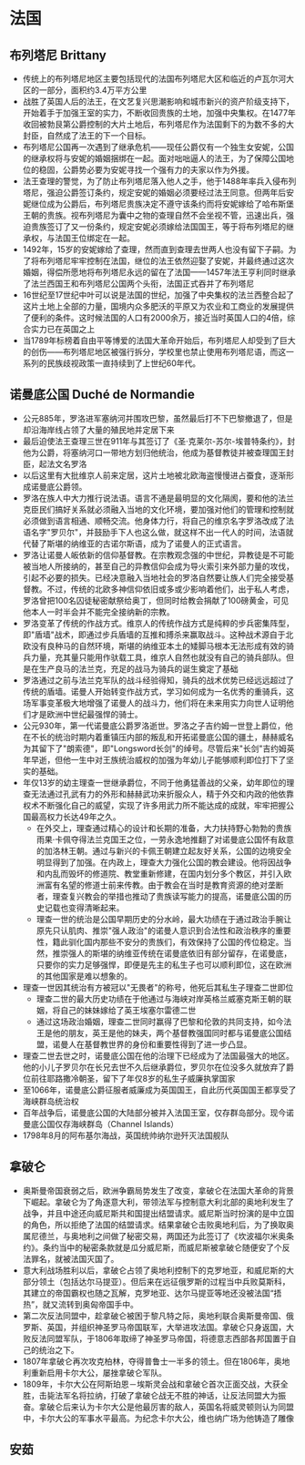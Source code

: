# 法国

## 布列塔尼 Brittany

* 传统上的布列塔尼地区主要包括现代的法国布列塔尼大区和临近的卢瓦尔河大区的一部分，面积约3.4万平方公里
* 战胜了英国人后的法王，在文艺复兴思潮影响和城市新兴的资产阶级支持下，开始着手于加强王室的实力，不断收回贵族的土地，加强中央集权。在1477年收回被勃艮第公爵控制的大片土地后，布列塔尼作为法国剩下的为数不多的大封臣，自然成了法王的下一个目标。
* 布列塔尼公国再一次遇到了继承危机——现任公爵仅有一个独生女安妮，公国的继承权将与安妮的婚姻捆绑在一起。面对咄咄逼人的法王，为了保障公国地位的稳固，公爵势必要为安妮寻找一个强有力的夫家以作为外援。
* 法王查理的警觉，为了防止布列塔尼落入他人之手，他于1488年率兵入侵布列塔尼，强迫公爵签订条约，规定安妮的婚姻必须要经过法王同意。但两年后安妮继位成为公爵后，布列塔尼贵族决定不遵守该条约而将安妮嫁给了哈布斯堡王朝的贵族。视布列塔尼为囊中之物的查理自然不会坐视不管，迅速出兵，强迫贵族签订了又一份条约，规定安妮必须嫁给法国国王，等于将布列塔尼的继承权，与法国王位绑定在一起。
* 1492年，15岁的安妮嫁给了查理，然而直到查理去世两人也没有留下子嗣。为了将布列塔尼牢牢控制在法国，继位的法王依然迎娶了安妮，并最终通过这次婚姻，得偿所愿地将布列塔尼永远的留在了法国——1457年法王亨利同时继承了法兰西国王和布列塔尼公国两个头衔，法国正式吞并了布列塔尼
* 16世纪至17世纪中叶可以说是法国的世纪，加强了中央集权的法兰西整合起了这片土地上全部的力量，国境内众多肥沃的平原又为农业和工商业的发展提供了便利的条件。这时候法国的人口有2000余万，接近当时英国人口的4倍，综合实力已在英国之上
* 当1789年标榜着自由平等博爱的法国大革命开始后，布列塔尼人却受到了巨大的创伤——布列塔尼地区被强行拆分，学校里也禁止使用布列塔尼语，而这一系列的民族歧视政策一直持续到了上世纪60年代。

## 诺曼底公国 Duché de Normandie

* 公元885年，罗洛进军塞纳河并围攻巴黎，虽然最后打不下巴黎撤退了，但是却沿海岸线占领了大量的殖民地并定居下来
* 最后迫使法王查理三世在911年与其签订了《圣·克莱尔-苏尔-埃普特条约》，封他为公爵，将塞纳河口一带地方划归他统治，他成为基督教徒并被查理国王封臣，起法文名罗洛
* 以后这里有大批维京人前来定居，这片土地被北欧海盗慢慢进占蚕食，逐渐形成诺曼底公爵领。
* 罗洛在族人中大力推行说法语。语言不通是最明显的文化隔阂，要和他的法兰克臣民们搞好关系就必须融入当地的文化环境，要加强对他们的管理和控制就必须做到语言相通、顺畅交流。他身体力行，将自己的维京名字罗洛改成了法语名字"罗贝尔"，并鼓励手下人也这么做，就这样不出一代人的时间，法语就代替了斯堪的纳维亚的古诺尔斯语，成为了诺曼人的正式语言。
* 罗洛让诺曼人皈依新的信仰基督教。在宗教观念强的中世纪，异教徒是不可能被当地人所接纳的，甚至自己的异教信仰会成为导火索引来外部力量的攻伐，引起不必要的损失。已经决意融入当地社会的罗洛自然要让族人们完全接受基督教。不过，传统的北欧多神信仰依旧或多或少影响着他们，出于私人考虑，罗洛曾把100名囚徒秘密献祭给奥丁，但同时给教会捐献了100磅黄金，可见他本人一时半会并不能完全接纳新的宗教。
* 罗洛变革了传统的作战方式。维京人的传统作战方式是纯粹的步兵密集阵型，即"盾墙"战术，即通过步兵盾墙的互推和搏杀来赢取战斗。这种战术源自于北欧没有良种马的自然环境，斯堪的纳维亚本土的矮脚马根本无法形成有效的骑兵力量，充其量只能用作驮载工具，维京人自然也就没有自己的骑兵部队。但是在生产良马的法兰克，充足的战马为骑兵的诞生奠定了基础
* 罗洛通过之前与法兰克军队的战斗经验得知，骑兵的战术优势已经远远超过了传统的盾墙。诺曼人开始转变作战方式，学习如何成为一名优秀的重骑兵，这场军事变革极大地增强了诺曼人的战斗力，他们将在未来用实力向世人证明他们才是欧洲中世纪最强悍的骑士。
* 公元930年，第一代诺曼底公爵罗洛逝世。罗洛之子吉约姆一世登上爵位，他在不长的统治时期内着重镇压内部的叛乱和开拓诺曼底公国的疆土，赫赫威名为其留下了"朗索德"，即"Longsword长剑"的绰号。尽管后来"长剑"吉约姆英年早逝，但他一生中对王族统治威权的加强为年幼儿子能够顺利即位打下了坚实的基础。
* 年仅13岁的幼主理查一世继承爵位，不同于他勇猛善战的父亲，幼年即位的理查无法通过孔武有力的外形和赫赫武功来折服众人，精于外交和内政的他依靠权术不断强化自己的威望，实现了许多用武力所不能达成的成就，牢牢把握公国最高权力长达49年之久。
  - 在外交上，理查通过精心的设计和长期的准备，大力扶持野心勃勃的贵族雨果·卡佩夺得法兰克国王之位，一劳永逸地推翻了对诺曼底公国怀有敌意的加洛林王朝。通过与新兴的卡佩王朝建立起友好关系，公国的边境安全明显得到了加强。在内政上，理查大力强化公国的教会建设。他将因战争和内乱而毁坏的修道院、教堂重新修建，在国内划分多个教区，并引入欧洲富有名望的修道士前来传教。由于教会在当时是教育资源的绝对垄断者，理查复兴教会的举措也推动了贵族读写能力的提高，诺曼底公国的历史记载也变得清晰起来。
  - 理查一世的统治是公国早期历史的分水岭，最大功绩在于通过政治手腕让原先只认肌肉、推崇"强人政治"的诺曼人意识到合法性和政治秩序的重要性，籍此驯化国内那些不安分的贵族们，有效保持了公国的传位稳定。当然，推崇强人的斯堪的纳维亚传统在诺曼底依旧有部分留存，在诺曼底，只要你的实力足够强悍，即便是先主的私生子也可以顺利即位，这在欧洲的其他国家是难以想象的。
* 理查一世因其统治有方被冠以"无畏者"的称号，他死后其私生子理查二世即位
  - 理查二世的最大历史功绩在于他通过与海峡对岸英格兰威塞克斯王朝的联姻，将自己的妹妹嫁给了英王埃塞尔雷德二世
  - 通过这场政治婚姻，理查二世同时赢得了巴黎和伦敦的共同支持，如今法王是他的朋友，英王是他的妹夫，两个基督教强国同时都与诺曼底公国结盟，诺曼人在基督教世界的身份和重要性得到了进一步凸显。
* 理查二世去世之时，诺曼底公国在他的治理下已经成为了法国最强大的地区。他的小儿子罗贝尔在长兄去世不久后继承爵位，罗贝尔在位没多久就放弃了爵位前往耶路撒冷朝圣，留下了年仅8岁的私生子威廉执掌国家
* 至1066年，诺曼底公爵征服者威廉成为英国国王，自此历代英国国王都享受了海峡群岛统治权
* 百年战争后，诺曼底公国的大陆部分被并入法国王室，仅存群岛部分。现今诺曼底公国仅存海峡群岛（Channel Islands）
* 1798年8月的阿布基尔海战，英国统帅纳尔逊歼灭法国舰队

## 拿破仑

* 奥斯曼帝国衰弱之后，欧洲争霸局势发生了改变，拿破仑在法国大革命的背景下崛起。拿破仑为了角逐意大利，带领法军与控制意大利北部的奥地利发生了战争，并且中途还向威尼斯共和国提出结盟请求。威尼斯当时扮演的是中立国的角色，所以拒绝了法国的结盟请求。结果拿破仑击败奥地利后，为了换取奥属尼德兰，与奥地利之间做了秘密交易，两国还为此签订了《坎波福尔米奥条约》。条约当中的秘密条款就是瓜分威尼斯，而威尼斯被拿破仑随便安了个反法罪名，就被法国灭国了。
* 意大利战场胜利以后，拿破仑占领了奥地利控制下的克罗地亚，和威尼斯的大部分领土（包括达尔马提亚）。但后来在远征俄罗斯的过程当中兵败莫斯科，其建立的帝国霸权也随之瓦解，克罗地亚、达尔马提亚等地还没被法国“捂热”，就又流转到奥匈帝国手中。
* 第二次反法同盟中，趁拿破仑被困于黎凡特之际，奥地利联合奥斯曼帝国、俄罗斯、英国，并组织神圣罗马帝国联军，大举进攻法国。拿破仑只身返国，大败反法同盟军队，于1806年取缔了神圣罗马帝国，将德意志西部各邦国置于自己的统治之下。
* 1807年拿破仑再次攻克柏林，夺得普鲁士一半多的领土。但在1806年，奥地利重新启用卡尔大公，屡挫拿破仑军队。
* 1809年，卡尔大公在阿斯珀恩－埃斯灵会战和拿破仑首次正面交战，大获全胜，击毙法军名将拉纳，打破了拿破仑战无不胜的神话，让反法同盟大为振奋。拿破仑后来认为卡尔大公是他最厉害的敌人，英国名将威灵顿则认为同盟中，卡尔大公的军事水平最高。为纪念卡尔大公，维也纳广场为他铸造了雕像

## 安茹

